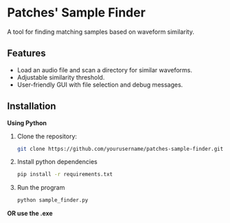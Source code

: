 # Patches' Sample Finder

A tool for finding matching samples based on waveform similarity.

## Features
- Load an audio file and scan a directory for similar waveforms.
- Adjustable similarity threshold.
- User-friendly GUI with file selection and debug messages.

## Installation

**Using Python**

1. Clone the repository:
   ```bash
   git clone https://github.com/yourusername/patches-sample-finder.git


2. Install python dependencies
   ```bash
   pip install -r requirements.txt

3. Run the program
   ```bash
   python sample_finder.py

**OR use the .exe**

